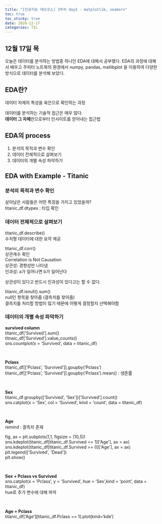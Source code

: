 ```yaml
---
title: "[인공지능 데브코스] 3주차 day3 - matplotlib, seaborn"
toc: true
toc_sticky: true
date: 2020-12-17
categories: TIL
---
```


## 12월 17일 목   

오늘은 데이터를 분석하는 방법중 하나인 EDA에 대해서 공부했다. EDA의 과정에 대해서 배우고 주피터 노트북의 환경에서 numpy, pandas, matlibplot 을 이용하여 다양한 방식으로 데이터를 분석해 보았다.  


## EDA란?   
데이터 자체의 특성을 육안으로 확인하는 과정  

데이터를 분석하는 기술적 접근은 매우 많다.  
**데이터 그 자체**만으로부터 인사이트를 얻어내는 접근법  


## EDA의 process  

1. 분석의 목적과 변수 확인
2. 데이터 전체적으로 살펴보기 
3. 데이터의 개별 속성 파악하기



## EDA with Example - Titanic

### 분석의 목적과 변수 확인  
살아남은 사람들은 어떤 특징을 가지고 있었을까?   
titanic_df.dtypes : 타입 확인  

### 데이터 전체적으로 살펴보기  
titanic_df.describe()  
수치형 데이터에 대한 요약 제공  

titanic_df.corr()  
상관계수 확인  
Correlation is Not Causation  
상관성: 경향성만 나타냄  
인과성: a가 일어나면 b가 일어난다  

상관성이 있다고 반드시 인과성이 있다고는 할 수 없다.  

 
titanic_df.isnull().sum()  
null인 항목을 찾아줌 (결측치를 찾아줌)  
결측치를 처리할 방법이 많기 때문에 어떻게 결정할지 선택해야함  

### 데이터의 개별 속성 파악하기 

**survived column**  
titanic_df[‘Survived’].sum()  
titnaic_df[’Survived’].value_counts()  
sns.countplot(x = ‘Survived’, data =  titanic_df)  
<p>&nbsp;</p>  

**Pclass**  
titanic_df[[‘Pclass’, ‘Survived’]].goupby(‘Pclass’)  
titanic_df[[‘Pclass’, ‘Survived’]].goupby(‘Pclass’).mean() : 생존률  
<p>&nbsp;</p>  

**Sex**  
titanic_df.groupby([‘Survived’, ‘Sex’])[’Survived’].count()  
sns.catplot(x = ‘Sex’, col = ‘Suvived’, kind = ‘count’, data = titanic_df)  
<p>&nbsp;</p>  

**Age**  
remind : 결측치 존재  

fig, ax = plt.subplots(1,1, figsize = (10,5))  
sns.kdeplot(titanic_df[titanic_df.Survived == 1]['Age'], ax = ax)  
sns.kdeplot(titanic_df[titanic_df.Survived == 0]['Age'], ax = ax)  
plt.legend(['Survived', 'Dead'])  
plt.show()  
<p>&nbsp;</p>  

**Sex + Pclass vs Survived**  
sns.catplot(x = ‘Pclass’, y = ’Survived’, hue = ’Sex’,kind = ‘point’, data = titanic_df)  
hue로 추가 변수에 대해 파악  
<p>&nbsp;</p>  

**Age + Pclass**  
titanic_df[‘Age’][titanic_df.Pclass == 1].plot(kind=‘kde’)  
<p>&nbsp;</p>  